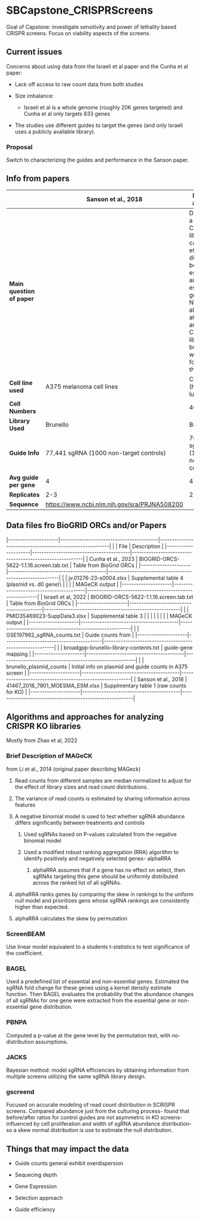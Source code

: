 # SBCapstone_CRISPRScreens

Goal of Capstone: investigate sensitivity and power of lethality based CRISPR screens. Focus on viability aspects of the screens.

## Current issues

Concerns about using data from the Israeli et al paper and the Cunha et al paper:

-   Lack off access to raw count data from both studies

-   Size imbalance:

    -   Israeli et al is a whole genome (roughly 20K genes targeted) and Cunha et al only targets 833 genes

-   The studies use different guides to target the genes (and only Israeli uses a publicly available library).

### Proposal

Switch to characterizing the guides and performance in the Sanson paper.

## Info from papers

|                              |  Sanson et al., 2018              |    Israeli et al., 2022          |    Cunha et al., 2023                     |
|------------------------------|-----------------------------------|----------------------------------|-------------------------------------------|
| **Main question of paper**   | | Developing a new CRISPRko library that can more effectively distinguish between essential and non-essential genes.  Note: they also look at CRISPRi and CRISPRa libraries, but we won't focus on that here. | Understanding cellular factors involved in SARS-CoV-2 infection. (original variant, as well as Alpha and Beta variants) | Understanding of cellular factors involved in SARS-CoV-2 infection. |   Cellular factors involved in SARS-CoV-3 infection |
|**Cell line used**            | A375 melanoma cell lines          | Calu-3  (human lung cells)        | Calu-3                                      |
|**Cell Numbers**              |                                   | 400 M                             | 50M                                         |
|**Library Used**              | Brunello                          | Brunello                          | Custom                                      |
|**Guide Info**                | 77,441 sgRNA (1000 non-target controls) | 76,441 sgRNAs (1000 non-target controls)| N/A                             |
|**Avg guide per gene**        | 4                                 | 4                                 |                                             |
|**Replicates**                | 2-3                               | 2                                 | 2                                           |
|**Sequence**                  |https://www.ncbi.nlm.nih.gov/sra/PRJNA508200 |                         |                                             |




## Data files fro BioGRID ORCs and/or Papers

|---------------------|-----------------------------------------|---------------------------------------------------------|
|                     | File                                    | Description                                             |
|---------------------|-----------------------------------------|---------------------------------------------------------|
| Cunha et al., 2023  | BIOGRID-ORCS-5622-1.1.16.screen.tab.txt | Table from BioGrid ORCs                                 |
|---------------------|-----------------------------------------|---------------------------------------------------------|
|                     | jv.01276-23-s0004.xlsx                  | Supplemental table 4 (plasmid vs. d0 gene)\             |
|                     |                                         | MAGeCK output                                           |
|---------------------|-----------------------------------------|---------------------------------------------------------|
| Israeli et al, 2022 | BIOGRID-ORCS-5622-1.1.16.screen.tab.txt | Table from BioGrid ORCs                                 |
|---------------------|-----------------------------------------|---------------------------------------------------------| 
|                     | PMID35469023-SuppData3.xlsx             | Supplemental table 3                                    |
|                     |                                         |                                                         |
|                     |                                         | MAGeCK output                                           |
|---------------------|-----------------------------------------|---------------------------------------------------------|
|                     | GSE197962_sgRNA_counts.txt              | Guide counts from                                       |
|---------------------|-----------------------------------------|---------------------------------------------------------|
|                     | broadgpp-brunello-library-contents.txt  | guide-gene mapping                                      |
|---------------------|-----------------------------------------|---------------------------------------------------------|
|                     | brunello_plasmid_counts                 | Initial info on plasmid and guide counts in A375 screen |
|---------------------|-----------------------------------------|---------------------------------------------------------|
| Sanson et al., 2018 | 41467_2018_7901_MOESMA_ESM.xlsx         | Supplmentary table 1 (raw counts for KO)                |
|---------------------|-----------------------------------------|---------------------------------------------------------|

## Algorithms and approaches for analyzing CRISPR KO libraries

Mostly from Zhao et al, 2022

### Brief Description of MAGeCK

from Li et al., 2014 (original paper describing MAGeck)

1.  Read counts from different samples are median normalized to adjust for the effect of library sizes and read count distributions.

2.  The variance of read counts is estimated by sharing information across features

3.  A negative binomial model is used to test whether sgRNA abundance differs significantly between treatments and controls

    1.  Used sgRNAs based on P-values calculated from the negative binomial model

    2.  Used a modified robust ranking aggregation (RRA) algorithm to identify positively and negatively selected genes- alphaRRA

        1.  alphaRRA assumes that if a gene has no effect on select, then sgRNAs targeting this gene should be uniformly distributed across the ranked list of all sgRNAs.

4.  alphaRRA ranks genes by comparing the skew in rankings to the uniform null model and prioritizes gens whose sgRNA rankings are consistently higher than expected.

5.  alphaRRA calculates the skew by permutation

### ScreenBEAM

Use linear model equivalent to a students t-statistics to test significance of the coefficient.

### BAGEL

Used a predefined list of essential and non-essential genes. Estimated the sgRNA fold change for these genes using a kernel density estimate function. Then BAGEL evaluates the probability that the abundance changes of all sgRNAs for one gene were extracted from the essential gene or non-essential gene distribution.

### PBNPA

Computed a p-value at the gene level by the permutation test, with no-distribution assumptions.

### JACKS

Bayesian method: model sgRNA efficiencies by obtaining information from multiple screens utilizing the same sgRNA library design.

### gscreend

Focused on accurate modeling of read count distribution in SCRISPR screens. Compared abundance just from the culturing process- found that before/after ratios for control guides are not asymmetric in KO screens- influenced by cell proliferation and width of sgRNA abundance distribution- so a skew normal distribution is use to estimate the null distribution.

## Things that may impact the data

-   Guide counts general exhibit overdispersion

-   Sequecing depth

-   Gene Expression

-   Selection approach

-   Guide efficiency